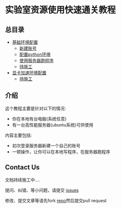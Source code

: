 # 实验室资源使用快速通关教程

## 总目录

* [基础环境配置](doc/part1/README.md)
  * [新建账号](doc/part1/page1-1.md)
  * [配置python环境](doc/part1/page1-2.md)
  * [使用服务器跑程序](doc/part1/page1-3.md)
  * [待施工](doc/part1/page1-4.md)
* [显卡加速环境配置](doc/part2/README.md)
    * [待施工](doc/part2/page2-1.md)


## 介绍

这个教程主要是针对以下的情况:

* 你在本地有台电脑(系统任意)
* 有一台高性能服务器(ubuntu系统)可供使用

内容主要包括:

* 初次登录服务器新建一个自己的账号
* 一顿操作，让你可以在本地写程序，在服务器跑程序

## Contact Us

文档持续施工中....  

提问、纠错、等小问题，请提交 [issues](https://github.com/mingxiansen/gitbook/issues)

修改、提交文章等请先fork [repo](https://github.com/mingxiansen/gitbook)然后提交pull request
